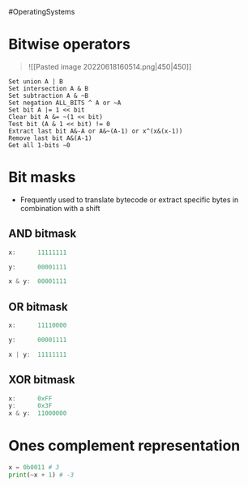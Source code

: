 #OperatingSystems 
# Bitwise operators

>![[Pasted image 20220618160514.png|450|450]]


``` 
Set union A | B
Set intersection A & B
Set subtraction A & ~B
Set negation ALL_BITS ^ A or ~A
Set bit A |= 1 << bit
Clear bit A &= ~(1 << bit)
Test bit (A & 1 << bit) != 0
Extract last bit A&-A or A&~(A-1) or x^(x&(x-1))
Remove last bit A&(A-1)
Get all 1-bits ~0
```

# Bit masks
- Frequently used to translate bytecode or extract specific bytes in combination with a shift
## AND bitmask

```c
x:      11111111 

y:      00001111

x & y:  00001111
```

## OR bitmask

```c
x:      11110000

y:      00001111

x | y:  11111111
```


## XOR bitmask
```c
x:      0xFF
y:      0x3F
x & y:  11000000
```

# Ones complement representation

```python
x = 0b0011 # 3
print(~x + 1) # -3
```
